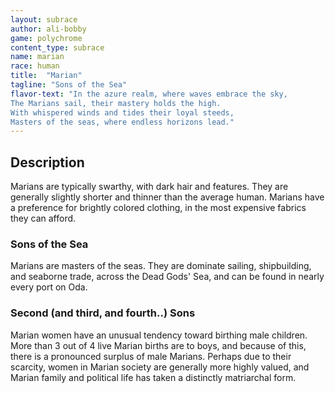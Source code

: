 ```yaml
---
layout: subrace
author: ali-bobby
game: polychrome
content_type: subrace
name: marian
race: human
title:  "Marian"
tagline: "Sons of the Sea"
flavor-text: "In the azure realm, where waves embrace the sky,
The Marians sail, their mastery holds the high.
With whispered winds and tides their loyal steeds,
Masters of the seas, where endless horizons lead."
---
```

## Description
Marians are typically swarthy, with dark hair and features. They are generally slightly shorter and thinner than the average human. Marians have a preference for brightly colored clothing, in the most expensive fabrics they can afford.

### Sons of the Sea
Marians are masters of the seas. They are dominate sailing, shipbuilding, and seaborne trade, across the Dead Gods' Sea, and can be found in nearly every port on Oda.

### Second (and third, and fourth..) Sons
Marian women have an unusual tendency toward birthing male children. More than 3 out of 4 live Marian births are to boys, and because of this, there is a pronounced surplus of male Marians. Perhaps due to their scarcity, women in Marian society are generally more highly valued, and Marian family and political life has taken a distinctly matriarchal form.
